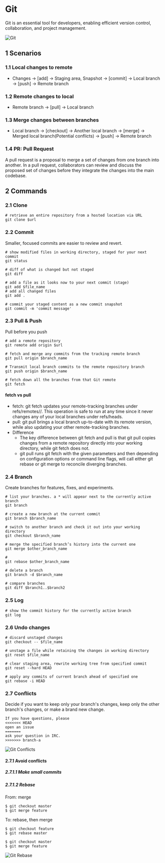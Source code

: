 # Git
Git is an essential tool for developers, enabling efficient version control, collaboration, and project management.

![Git](https://github.com/barneywill/bigdata_demo/blob/main/imgs/git.jpg)

## 1 Scenarios
### 1.1 Local changes to remote
- Changes -> [add] -> Staging area, Snapshot -> [commit] -> Local branch -> [push] -> Remote branch
### 1.2 Remote changes to local
- Remote branch -> [pull] -> Local branch
### 1.3 Merge changes between branches
- Local branch -> [checkout] -> Another local branch -> [merge] -> Merged local branch(Potential conflicts) -> [push] -> Remote branch
### 1.4 PR: Pull Request
A pull request is a proposal to merge a set of changes from one branch into another. In a pull request, collaborators can review and discuss the proposed set of changes before they integrate the changes into the main codebase.

## 2 Commands

### 2.1 Clone
```
# retrieve an entire repository from a hosted location via URL
git clone $url
```

### 2.2 Commit
Smaller, focused commits are easier to review and revert.
```
# show modified files in working directory, staged for your next commit
git status

# diff of what is changed but not staged
git diff

# add a file as it looks now to your next commit (stage)
git add $file_name
# add all changed files
git add .

# commit your staged content as a new commit snapshot
git commit -m 'commit message'
```

### 2.3 Pull & Push
Pull before you push
```
# add a remote repository
git remote add origin $url

# fetch and merge any commits from the tracking remote branch
git pull origin $branch_name

# Transmit local branch commits to the remote repository branch
git push origin $branch_name

# fetch down all the branches from that Git remote
git fetch
```

#### fetch vs pull
- fetch: git fetch updates your remote-tracking branches under refs/remotes/<remote>/. This operation is safe to run at any time since it never changes any of your local branches under refs/heads.
- pull: git pull brings a local branch up-to-date with its remote version, while also updating your other remote-tracking branches.
- Difference
  - The key difference between git fetch and pull is that git pull copies changes from a remote repository directly into your working directory, while git fetch does not.
  - git pull runs git fetch with the given parameters and then depending on configuration options or command line flags, will call either git rebase or git merge to reconcile diverging branches.

### 2.4 Branch
Create branches for features, fixes, and experiments.
```
# list your branches. a * will appear next to the currently active branch
git branch

# create a new branch at the current commit
git branch $branch_name

# switch to another branch and check it out into your working directory
git checkout $branch_name

# merge the specified branch’s history into the current one
git merge $other_branch_name

# 
git rebase $other_branch_name

# delete a branch
git branch -d $branch_name

# compare branches
git diff $branch1..$branch2
```

### 2.5 Log
```
# show the commit history for the currently active branch
git log
```

### 2.6 Undo changes
```
# discard unstaged changes
git checkout -- $file_name

# unstage a file while retaining the changes in working directory
git reset $file_name

# clear staging area, rewrite working tree from specified commit
git reset --hard HEAD

# apply any commits of current branch ahead of specified one
git rebase -i HEAD
```

### 2.7 Conflicts
Decide if you want to keep only your branch's changes, keep only the other branch's changes, or make a brand new change.
```
If you have questions, please
<<<<<<< HEAD
open an issue
=======
ask your question in IRC.
>>>>>>> branch-a
```

![Git Conflicts](https://github.com/barneywill/bigdata_demo/blob/main/imgs/git_conflicts.jpg)

#### 2.7.1 Avoid conflicts

##### 2.7.1.1 Make small commits

##### 2.7.1.2 Rebase
From: merge
```
$ git checkout master
$ git merge feature
```
To: rebase, then merge
```
$ git checkout feature
$ git rebase master

$ git checkout master
$ git merge feature
```

![Git Rebase](https://github.com/barneywill/bigdata_demo/blob/main/imgs/git_rebase.jpg)